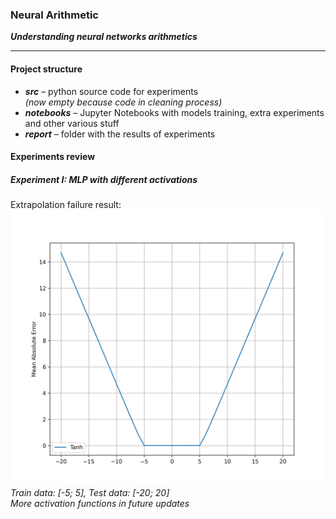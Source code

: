 ### Neural Arithmetic  
__*Understanding neural networks arithmetics*__

-----

#### Project structure
<!---* __*data*__ – train / test / val data for experiments (addition, subtraction, multiplication, division)-->
* __*src*__ – python source code for experiments  
*(now empty because code in cleaning process)*
* __*notebooks*__ – Jupyter Notebooks with models training, extra experiments and other various stuff 
* __*report*__ – folder with the results of experiments
  

#### Experiments review
##### Experiment I: MLP with different activations
Extrapolation failure result:
![](./report/images/mlp_experiment.png)
*Train data: [-5; 5], Test data: [-20; 20]*  
*More activation functions in future updates*
<!--- 
#### Guide
-->